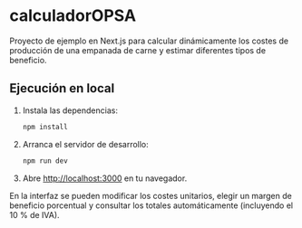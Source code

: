 # calculadorOPSA

Proyecto de ejemplo en Next.js para calcular dinámicamente los costes de producción de una empanada de carne y estimar diferentes tipos de beneficio.

## Ejecución en local

1. Instala las dependencias:
   ```bash
   npm install
   ```
2. Arranca el servidor de desarrollo:
   ```bash
   npm run dev
   ```
3. Abre [http://localhost:3000](http://localhost:3000) en tu navegador.

En la interfaz se pueden modificar los costes unitarios, elegir un margen de beneficio porcentual y consultar los totales automáticamente (incluyendo el 10 % de IVA).
